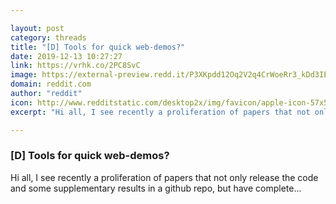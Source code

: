 ```yaml
---

layout: post
category: threads
title: "[D] Tools for quick web-demos?"
date: 2019-12-13 10:27:27
link: https://vrhk.co/2PC8SvC
image: https://external-preview.redd.it/P3XKpdd12Oq2V2q4CrWoeRr3_kDd3IE7FZOKcT45Rzw.jpg?width=1200&height=628.272251309&auto=webp&s=a68641c83982c6476eec1915ba17dd8a23da7432
domain: reddit.com
author: "reddit"
icon: http://www.redditstatic.com/desktop2x/img/favicon/apple-icon-57x57.png
excerpt: "Hi all, I see recently a proliferation of papers that not only release the code and some supplementary results in a github repo, but have complete..."

---
```


### [D] Tools for quick web-demos?

Hi all, I see recently a proliferation of papers that not only release the code and some supplementary results in a github repo, but have complete...